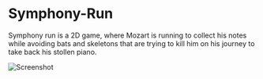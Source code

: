 # Symphony-Run

Symphony run is a 2D game, where Mozart is running to collect his notes while avoiding bats and skeletons that are trying to kill him on his journey to take back his stollen piano.

![Screenshot](screenshots/run.jpeg)
